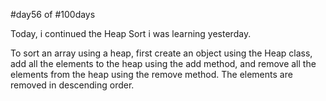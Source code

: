 #day56 of #100days

Today, i continued the Heap Sort i was learning yesterday.

To sort an array using a heap, first create an object using the Heap class, add all the elements to the heap using the add method, and remove all the elements from the heap using the remove method. The elements are removed in descending order. 
